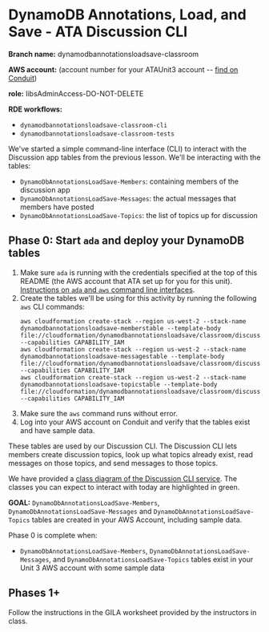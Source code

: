 # DynamoDB Annotations, Load, and Save - ATA Discussion CLI

**Branch name:** dynamodbannotationsloadsave-classroom

**AWS account:** (account number for your <Alias>ATAUnit3 account -- 
[find on Conduit](https://access.amazon.com/aws/accounts))
 
**role:** IibsAdminAccess-DO-NOT-DELETE

**RDE workflows:**
- `dynamodbannotationsloadsave-classroom-cli`
- `dynamodbannotationsloadsave-classroom-tests`

We've started a simple command-line interface (CLI) to interact with the Discussion app tables from the previous
lesson. We'll be interacting with the tables:
* `DynamoDbAnnotationsLoadSave-Members`: containing members of the discussion app
* `DynamoDbAnnotationsLoadSave-Messages`: the actual messages that members have posted
* `DynamoDbAnnotationsLoadSave-Topics`: the list of topics up for discussion

## Phase 0: Start `ada` and deploy your DynamoDB tables

1. Make sure `ada` is running with the credentials specified at the top of this README
   (the AWS account that ATA set up for you for this unit). [Instructions on `ada` and `aws`
   command line interfaces](https://w.amazon.com/bin/view/Amazon_Technical_Academy/Internal/HowTos/Get_AWS_Credentials_On_Laptop/).
1. Create the tables we'll be using for this activity by running the following `aws` CLI commands:
   ```none
   aws cloudformation create-stack --region us-west-2 --stack-name dynamodbannotationsloadsave-memberstable --template-body file://cloudformation/dynamodbannotationsloadsave/classroom/discussion_cli_table_members.yaml --capabilities CAPABILITY_IAM
   aws cloudformation create-stack --region us-west-2 --stack-name dynamodbannotationsloadsave-messagestable --template-body file://cloudformation/dynamodbannotationsloadsave/classroom/discussion_cli_table_messages.yaml --capabilities CAPABILITY_IAM
   aws cloudformation create-stack --region us-west-2 --stack-name dynamodbannotationsloadsave-topicstable --template-body file://cloudformation/dynamodbannotationsloadsave/classroom/discussion_cli_table_topics.yaml --capabilities CAPABILITY_IAM
   ```
1. Make sure the `aws` command runs without error.
1. Log into your AWS account on Conduit and verify that the tables exist and have
   sample data.
   
These tables are used by our Discussion CLI. The Discussion CLI lets members create discussion topics, look up
what topics already exist, read messages on those topics, and send messages to those topics.

We have provided a [class diagram of the Discussion CLI service](https://plantuml.corp.amazon.com/plantuml/form/encoded.html#encoded=dPPTRvim58Qlnwz0wWtHbFw0QehAA4kHyb65gDjTvP9Ji0PsPfjkqxJ_FcD3mDWaod9b_3w7r-S3A_TS82RgglIo4d7kFs2UrPnZIg8Ixsf2WFat9SuBaJFuxO8koAb00eOCaBeoaUqH619oFS3yFzw7rNQPR3nV_fwJ-ElBVlkKHAbwZXx3pJBMEtfZ5uVxuKOVyRAEqpHSnga5TeeIuc_9tllhjIcieNerCc_EC_Th3eoW2lmxFnKCaro5pdtCmqpWzsR_CwKb8D8Atn6hq1F5HF3m7U4IlPODb101EJ3ff-tsz8YptWs8jdDP7O1d31zLkUnJiAoGnpWCpc5Oh85pb8Fj91frux0Jk08v8jLnBA1Q59IDTojj456P816zEYhi0wAZsdxqSn1Q3Amgp-HAQmsOCP0ZrRALRbId3qWZSSDG9zszIEc1Ae0CLa-pRg6oKaTJZpoGiwjNaf1DRS0LvkAJsbmuY-sqLiagcN-XRDzLFx3xO5gqGOk-e561IAwJU4JaKBg-rwXFr6A0s53hCit6lx2OT5lH79D9zHd3pw49dtOveKv6bX_O6yfWuZAnJw1BNwZz7VoevM07N5rFTuuxQsPCh-jUdCyNPfn9sRfwhmEoU-Y2h2QUXymcEjX14ntgi8iEUQgDvz0JuvZPszl5-JvwZY6-AcWqr9TZXqD-cJQc_Z8--HbS4Nf5p7zLtCofQUNfzdPrem6wozPnIBSyJlz4zRUdTm_a8F-X_0C0).
The classes you can expect to interact with today are highlighted in green.

**GOAL:** `DynamoDbAnnotationsLoadSave-Members`, `DynamoDbAnnotationsLoadSave-Messages` and
`DynamoDbAnnotationsLoadSave-Topics` tables are created in your AWS Account, including sample data.

Phase 0 is complete when:
* `DynamoDbAnnotationsLoadSave-Members`, `DynamoDbAnnotationsLoadSave-Messages`, and `DynamoDbAnnotationsLoadSave-Topics`
  tables exist in your Unit 3 AWS account with some sample data

## Phases 1+

Follow the instructions in the GILA worksheet provided by the instructors in class.
